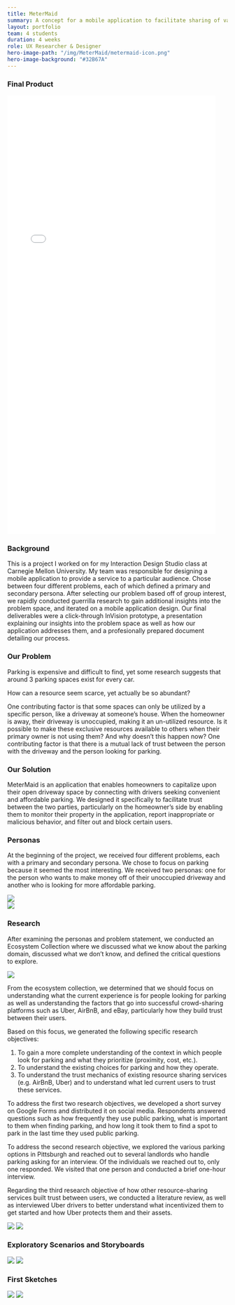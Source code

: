 ```yaml
---
title: MeterMaid
summary: A concept for a mobile application to facilitate sharing of vacant driveways.
layout: portfolio
team: 4 students
duration: 4 weeks
role: UX Researcher & Designer
hero-image-path: "/img/MeterMaid/metermaid-icon.png"
hero-image-background: "#32B67A"
---
```


<h3>Final Product</h3>
<iframe width="476" height="1000" src="//invis.io/C69BWXR45" frameborder="0" allowfullscreen></iframe>

<h3>Background</h3>
<p>This is a project I worked on for my Interaction Design Studio class at Carnegie Mellon University. My team was responsible for designing a mobile application to provide a service to a particular audience. Chose between four different problems, each of which defined a primary and secondary persona. After selecting our problem based off of group interest, we rapidly conducted guerrilla research to gain additional insights into the problem space, and iterated on a mobile application design. Our final deliverables were a click-through InVision prototype, a presentation explaining our insights into the problem space as well as how our application addresses them, and a profesionally prepared document detailing our process.</p>

<h3>Our Problem</h3>
<p>Parking is expensive and difficult to find, yet some research suggests that around 3 parking spaces exist for every car.</p>
<p>How can a resource seem scarce, yet actually be so abundant?</p>
<p>One contributing factor is that some spaces can only be utilized by a specific person, like a driveway at someone’s house. When the homeowner is away, their driveway is unoccupied, making it an un-utilized resource. Is it possible to make these exclusive resources available to others when their primary owner is not using them? And why doesn’t this happen now? One contributing factor is that there is a mutual lack of trust between the person with the driveway and the person looking for parking.</p>

<h3>Our Solution</h3>
<p>MeterMaid is an application that enables homeowners to capitalize upon their open driveway space by connecting with drivers seeking convenient and affordable parking. We designed it specifically to facilitate trust between the two parties, particularly on the homeowner’s side by enabling them to monitor their property in the application, report inappropriate or malicious behavior, and filter out and block certain users.</p>

<h3>Personas</h3>
<p>At the beginning of the project, we received four different problems, each with a primary and secondary persona. We chose to focus on parking because it seemed the most interesting. We received two personas: one for the person who wants to make money off of their unoccupied driveway and another who is looking for more affordable parking.</p>
<div class="row">
    <div class="col-sm-6"><img class="portfolio-img" src="../img/MeterMaid/persona-madeline.png"></div>
    <div class="col-sm-6"><img class="portfolio-img" src="../img/MeterMaid/persona-rebecca.png"></div>
</div>

<h3>Research</h3>
<p>After examining the personas and problem statement, we conducted an Ecosystem Collection where we discussed what we know about the parking domain, discussed what we don’t know, and defined the critical questions to explore.</p>
<img class="portfolio-img" src="../img/MeterMaid/ecosystem-collection.png">
<p>From the ecosystem collection, we determined that we should focus on understanding what the current experience is for people looking for parking as well as understanding the factors that go into successful crowd-sharing platforms such as Uber, AirBnB, and eBay, particularly how they build trust between their users.</p>
<p>Based on this focus, we generated the following specific research objectives:</p>
<ol>
    <li>To gain a more complete understanding of the context in which people look for parking and what they prioritize (proximity, cost, etc.).</li>
    <li>To understand the existing choices for parking and how they operate.</li>
    <li>To understand the trust mechanics of existing resource sharing services (e.g. AirBnB, Uber) and to understand what led current users to trust these services.</li>
</ol>
<p>To address the first two research objectives, we developed a short survey on Google Forms and distributed it on social media. Respondents answered questions such as how frequently they use public parking, what is important to them when finding parking, and how long it took them to find a spot to park in the last time they used public parking.</p>
<p>To address the second research objective, we explored the various parking options in Pittsburgh and reached out to several landlords who handle parking asking for an interview. Of the individuals we reached out to, only one responded. We visited that one person and conducted a brief one-hour interview.</p>
<p>Regarding the third research objective of how other resource-sharing services built trust between users, we conducted a literature review, as well as interviewed Uber drivers to better understand what incentivized them to get started and how Uber protects them and their assets.</p>

<img class="portfolio-img" src="../img/MeterMaid/google-survey.png">
<img class="portfolio-img" src="../img/MeterMaid/survey-results.png">

<h3>Exploratory Scenarios and Storyboards</h3>
<img class="portfolio-img" src="../img/MeterMaid/exploratory-scenarios.png">
<img class="portfolio-img" src="../img/MeterMaid/storyboard.png">

<h3>First Sketches</h3>
<img class="portfolio-img" src="../img/MeterMaid/earnings-wireframes-1-of-2-v1.png">
<img class="portfolio-img" src="../img/MeterMaid/earnings-wireframes-2-of-2-v1.png">

